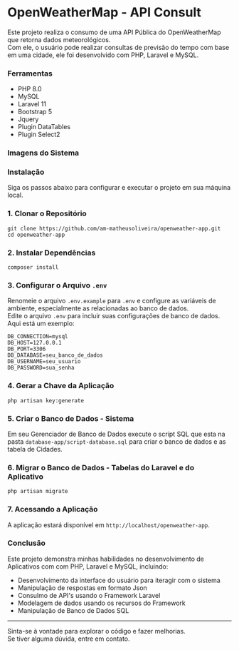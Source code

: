 # OpenWeatherMap - API Consult

 Este projeto realiza o consumo de uma API Pública do OpenWeatherMap que retorna dados meteorológicos.</br>
Com ele, o usuário pode realizar consultas de previsão do tempo com base em uma cidade, ele foi desenvolvido com PHP, Laravel e MySQL. 

### Ferramentas
* PHP 8.0
* MySQL
* Laravel 11
* Bootstrap 5
* Jquery
* Plugin DataTables
* Plugin Select2


### Imagens do Sistema

### Instalação
Siga os passos abaixo para configurar e executar o projeto em sua máquina local.
### 1. Clonar o Repositório
```
git clone https://github.com/am-matheusoliveira/openweather-app.git
cd openweather-app
```
### 2. Instalar Dependências
```
composer install
```
### 3. Configurar o Arquivo `.env`
Renomeie o arquivo `.env.example` para `.env` e configure as variáveis de ambiente, especialmente as relacionadas ao banco de dados.</br>
Edite o arquivo `.env` para incluir suas configurações de banco de dados. Aqui está um exemplo:
```
DB_CONNECTION=mysql
DB_HOST=127.0.0.1
DB_PORT=3306
DB_DATABASE=seu_banco_de_dados
DB_USERNAME=seu_usuario
DB_PASSWORD=sua_senha
```
### 4. Gerar a Chave da Aplicação
```
php artisan key:generate
```
### 5. Criar o Banco de Dados - Sistema
Em seu Gerenciador de Banco de Dados execute o script SQL que esta na pasta `database-app/script-database.sql` para criar o banco de dados e as tabela de Cidades.

### 6. Migrar o Banco de Dados - Tabelas do Laravel e do Aplicativo
```
php artisan migrate
```
### 7. Acessando a Aplicação
A aplicação estará disponível em `http://localhost/openweather-app`.<br>

### Conclusão

Este projeto demonstra minhas habilidades no desenvolvimento de Aplicativos com com PHP, Laravel e MySQL, incluindo:
* Desenvolvimento da interface do usuário para iteragir com o sistema
* Manipulação de respostas em formato Json
* Consulmo de API's usando o Framework Laravel
* Modelagem de dados usando os recursos do Framework
* Manipulação de Banco de Dados SQL
---
Sinta-se à vontade para explorar o código e fazer melhorias.<br>
Se tiver alguma dúvida, entre em contato.
